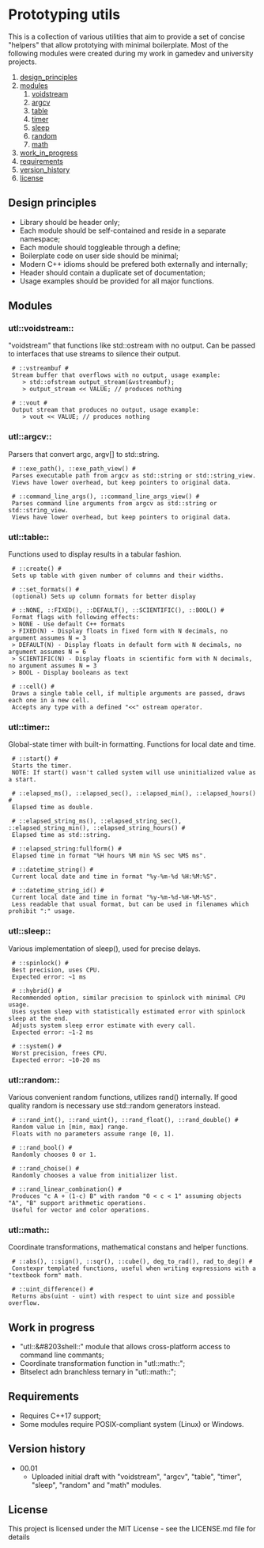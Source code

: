 # Prototyping utils

This is a collection of various utilities that aim to provide a set of concise "helpers" that allow prototying with minimal boilerplate. Most of the following modules were created during my work in gamedev and university projects.

1. [design_principles](#design_principles)
2. [modules](#modules)
    1. [voidstream](#voidstream)
    2. [argcv](#argcv)
    3. [table](#table)
    4. [timer](#timer)
    5. [sleep](#sleep)
    6. [random](#random)
    7. [math](#math)
3. [work_in_progress](#work_in_progress)
4. [requirements](#requirements)
5. [version_history](#version_history)
6. [license](#license)



## Design principles <a name="design_principles"></a>

* Library should be header only;
* Each module should be self-contained and reside in a separate namespace;
* Each module should toggleable through a define;
* Boilerplate code on user side should be minimal;
* Modern C++ idioms should be prefered both externally and internally;
* Header should contain a duplicate set of documentation;
* Usage examples should be provided for all major functions.



## Modules <a name="modules"></a>

### utl::voidstream:: <a name="voidstream"></a>
"voidstream" that functions like std::ostream with no output.
Can be passed to interfaces that use streams to silence their output.
	
	 # ::vstreambuf #
	 Stream buffer that overflows with no output, usage example:
	    > std::ofstream output_stream(&vstreambuf);
	    > output_stream << VALUE; // produces nothing
	
	 # ::vout #
	 Output stream that produces no output, usage example:
	    > vout << VALUE; // produces nothing
	
### utl::argcv:: <a name="argcv"></a>
Parsers that convert argc, argv[] to std::string.
	
	 # ::exe_path(), ::exe_path_view() #
	 Parses executable path from argcv as std::string or std::string_view.
	 Views have lower overhead, but keep pointers to original data.
	
	 # ::command_line_args(), ::command_line_args_view() #
	 Parses command line arguments from argcv as std::string or std::string_view.
	 Views have lower overhead, but keep pointers to original data.
	
### utl::table:: <a name="table"></a>
Functions used to display results in a tabular fashion.
	
	 # ::create() #
	 Sets up table with given number of columns and their widths.
	
	 # ::set_formats() #
	 (optional) Sets up column formats for better display
	
	 # ::NONE, ::FIXED(), ::DEFAULT(), ::SCIENTIFIC(), ::BOOL() #
	 Format flags with following effects:
	 > NONE - Use default C++ formats
	 > FIXED(N) - Display floats in fixed form with N decimals, no argument assumes N = 3
	 > DEFAULT(N) - Display floats in default form with N decimals, no argument assumes N = 6
	 > SCIENTIFIC(N) - Display floats in scientific form with N decimals, no argument assumes N = 3
	 > BOOL - Display booleans as text
	
	 # ::cell() #
	 Draws a single table cell, if multiple arguments are passed, draws each one in a new cell.
	 Accepts any type with a defined "<<" ostream operator.
	
### utl::timer:: <a name="timer"></a>
Global-state timer with built-in formatting. Functions for local date and time.
	
	 # ::start() #
	 Starts the timer.
	 NOTE: If start() wasn't called system will use uninitialized value as a start.
	
	 # ::elapsed_ms(), ::elapsed_sec(), ::elapsed_min(), ::elapsed_hours() #
	 Elapsed time as double.
	
	 # ::elapsed_string_ms(), ::elapsed_string_sec(), ::elapsed_string_min(), ::elapsed_string_hours() #
	 Elapsed time as std::string.
	
	 # ::elapsed_string:fullform() #
	 Elapsed time in format "%H hours %M min %S sec %MS ms".
	
	 # ::datetime_string() #
	 Current local date and time in format "%y-%m-%d %H:%M:%S".
	
	 # ::datetime_string_id() #
	 Current local date and time in format "%y-%m-%d-%H-%M-%S".
	 Less readable that usual format, but can be used in filenames which prohibit ":" usage.
	
### utl::sleep:: <a name="sleep"></a>
Various implementation of sleep(), used for precise delays.
	
	 # ::spinlock() #
	 Best precision, uses CPU.
	 Expected error: ~1 ms
	
	 # ::hybrid() #
	 Recommended option, similar precision to spinlock with minimal CPU usage.
	 Uses system sleep with statistically estimated error with spinlock sleep at the end.
	 Adjusts system sleep error estimate with every call.
	 Expected error: ~1-2 ms
	
	 # ::system() #
	 Worst precision, frees CPU.
	 Expected error: ~10-20 ms

### utl::random:: <a name="random"></a>
Various convenient random functions, utilizes rand() internally.
If good quality random is necessary use std::random generators instead.
	
	 # ::rand_int(), ::rand_uint(), ::rand_float(), ::rand_double() #
	 Random value in [min, max] range.
	 Floats with no parameters assume range [0, 1].
	
	 # ::rand_bool() #
	 Randomly chooses 0 or 1.
	
	 # ::rand_choise() #
	 Randomly chooses a value from initializer list.
	
	 # ::rand_linear_combination() #
	 Produces "c A + (1-c) B" with random "0 < c < 1" assuming objects "A", "B" support arithmetic operations.
	 Useful for vector and color operations.

### utl::math:: <a name="math"></a>
Coordinate transformations, mathematical constans and helper functions.
	 
	 # ::abs(), ::sign(), ::sqr(), ::cube(), deg_to_rad(), rad_to_deg() #
	 Constexpr templated functions, useful when writing expressions with a "textbook form" math.
	
	 # ::uint_difference() #
	 Returns abs(uint - uint) with respect to uint size and possible overflow.
		


## Work in progress <a name="work_in_progress"></a>

* "utl::&#8203shell::" module that allows cross-platform access to command line commants;
* Coordinate transformation function in "utl::math::";
* Bitselect adn branchless ternary in "utl::math::";



## Requirements <a name="requirements"></a>

* Requires C++17 support;
* Some modules require POSIX-compliant system (Linux) or Windows.



## Version history <a name="version_history"></a>

* 00.01
    * Uploaded initial draft with "voidstream", "argcv", "table", "timer", "sleep", "random" and "math" modules.



## License <a name="license"></a>

This project is licensed under the MIT License - see the LICENSE.md file for details